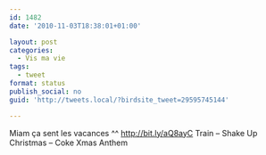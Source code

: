 ```yaml
---
id: 1482
date: '2010-11-03T18:38:01+01:00'

layout: post
categories:
  - Vis ma vie
tags:
  - tweet
format: status
publish_social: no
guid: 'http://tweets.local/?birdsite_tweet=29595745144'

---
```


Miam ça sent les vacances ^^ http://bit.ly/aQ8ayC Train – Shake Up Christmas – Coke Xmas Anthem
